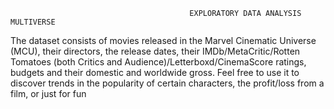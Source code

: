                                             EXPLORATORY DATA ANALYSIS MULTIVERSE
The dataset consists of movies released in the Marvel Cinematic Universe (MCU), their directors, the release dates, their IMDb/MetaCritic/Rotten Tomatoes (both Critics and Audience)/Letterboxd/CinemaScore ratings, budgets and their domestic and worldwide gross.
Feel free to use it to discover trends in the popularity of certain characters, the profit/loss from a film, or just for fun

